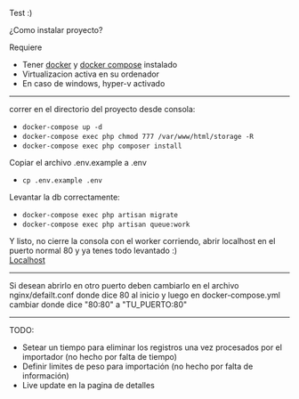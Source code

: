 Test :)

¿Como instalar proyecto?

Requiere
* Tener <a href="https://www.docker.com/">docker</a> y <a href="https://docs.docker.com/compose/install/">docker compose</a> instalado
* Virtualizacion activa en su ordenador
* En caso de windows, hyper-v activado

<hr>

correr en el directorio del proyecto desde consola:  <br/>

* `docker-compose up -d`
* `docker-compose exec php chmod 777 /var/www/html/storage -R`
* `docker-compose exec php composer install`

Copiar el archivo .env.example a .env <br/>

* `cp .env.example .env`

Levantar la db correctamente: <br/>

* `docker-compose exec php artisan migrate`
* `docker-compose exec php artisan queue:work`

Y listo, no cierre la consola con el worker corriendo, abrir localhost en el puerto normal 80 y ya tenes todo levantado :) <br/>
<a href="http://localhost">Localhost</a>

<hr>
Si desean abrirlo en otro puerto deben cambiarlo en el archivo nginx/defailt.conf donde dice 80 al inicio y luego en docker-compose.yml cambiar donde dice "80:80" a "TU_PUERTO:80"

<hr>

TODO:

* Setear un tiempo para eliminar los registros una vez procesados por el importador (no hecho por falta de tiempo)
* Definir limites de peso para importación (no hecho por falta de información)
* Live update en la pagina de detalles
